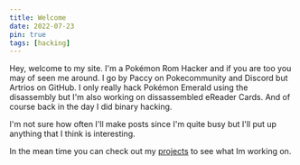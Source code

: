 ```yaml
---
title: Welcome
date: 2022-07-23
pin: true
tags: [hacking]
---
```


Hey, welcome to my site. I'm a Pokémon Rom Hacker and if you are too you may of seen me around. I go by Paccy on Pokecommunity and Discord but Artrios on GitHub. I only really hack Pokémon Emerald using the disassembly but I'm also working on dissassembled eReader Cards. And of course back in the day I did binary hacking.

I'm not sure how often I'll make posts since I'm quite busy but I'll put up anything that I think is interesting.

In the mean time you can check out my [projects](/projects/) to see what Im working on.
